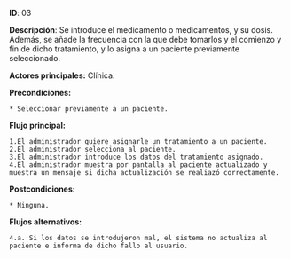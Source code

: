 **ID**: 03 

**Descripción**: Se introduce el medicamento o medicamentos, y su dosis. Además, se añade la frecuencia con la que debe tomarlos y el comienzo y fin de dicho tratamiento, y lo asigna a un paciente previamente seleccionado.

**Actores principales:** Clínica.

**Precondiciones:**

	* Seleccionar previamente a un paciente.

**Flujo principal:**

	1.El administrador quiere asignarle un tratamiento a un paciente.
	2.El administrador selecciona al paciente.
	3.El administrador introduce los datos del tratamiento asignado.
	4.El administrador muestra por pantalla al paciente actualizado y muestra un mensaje si dicha actualización se realiazó correctamente.

**Postcondiciones:**

	* Ninguna.

**Flujos alternativos:**

	4.a. Si los datos se introdujeron mal, el sistema no actualiza al paciente e informa de dicho fallo al usuario.
